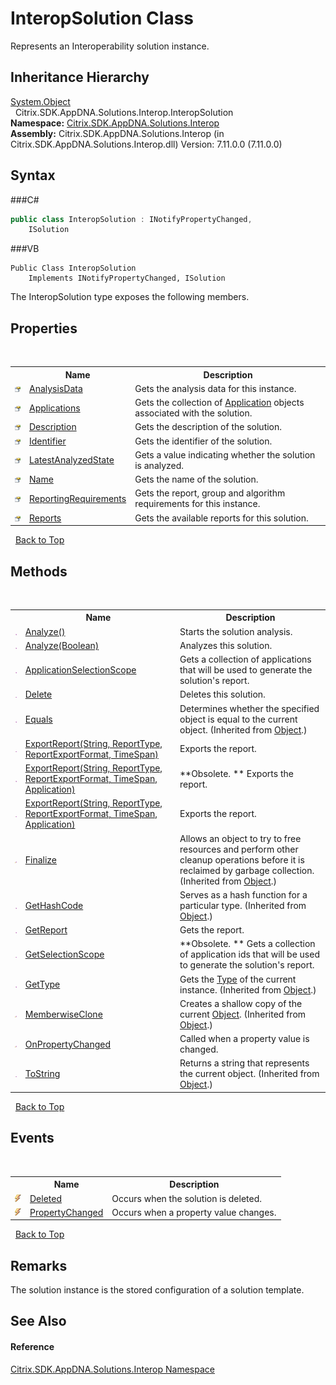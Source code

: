 # InteropSolution Class
 

Represents an Interoperability solution instance.


## Inheritance Hierarchy
<a href="http://msdn2.microsoft.com/en-us/library/e5kfa45b" target="_blank">System.Object</a><br />&nbsp;&nbsp;Citrix.SDK.AppDNA.Solutions.Interop.InteropSolution<br />
**Namespace:**&nbsp;<a href="N_Citrix_SDK_AppDNA_Solutions_Interop">Citrix.SDK.AppDNA.Solutions.Interop</a><br />**Assembly:**&nbsp;Citrix.SDK.AppDNA.Solutions.Interop (in Citrix.SDK.AppDNA.Solutions.Interop.dll) Version: 7.11.0.0 (7.11.0.0)

## Syntax

###C#
```csharp
public class InteropSolution : INotifyPropertyChanged, 
	ISolution
```

###VB
```vbnet
Public Class InteropSolution
	Implements INotifyPropertyChanged, ISolution
```

The InteropSolution type exposes the following members.


## Properties
&nbsp;<table><tr><th></th><th>Name</th><th>Description</th></tr><tr><td>![Public property](media/pubproperty.gif "Public property")</td><td><a href="P_Citrix_SDK_AppDNA_Solutions_Interop_InteropSolution_AnalysisData">AnalysisData</a></td><td>
Gets the analysis data for this instance.</td></tr><tr><td>![Public property](media/pubproperty.gif "Public property")</td><td><a href="P_Citrix_SDK_AppDNA_Solutions_Interop_InteropSolution_Applications">Applications</a></td><td>
Gets the collection of <a href="T_Citrix_SDK_AppDNA_Application">Application</a> objects associated with the solution.</td></tr><tr><td>![Public property](media/pubproperty.gif "Public property")</td><td><a href="P_Citrix_SDK_AppDNA_Solutions_Interop_InteropSolution_Description">Description</a></td><td>
Gets the description of the solution.</td></tr><tr><td>![Public property](media/pubproperty.gif "Public property")</td><td><a href="P_Citrix_SDK_AppDNA_Solutions_Interop_InteropSolution_Identifier">Identifier</a></td><td>
Gets the identifier of the solution.</td></tr><tr><td>![Public property](media/pubproperty.gif "Public property")</td><td><a href="P_Citrix_SDK_AppDNA_Solutions_Interop_InteropSolution_LatestAnalyzedState">LatestAnalyzedState</a></td><td>
Gets a value indicating whether the solution is analyzed.</td></tr><tr><td>![Public property](media/pubproperty.gif "Public property")</td><td><a href="P_Citrix_SDK_AppDNA_Solutions_Interop_InteropSolution_Name">Name</a></td><td>
Gets the name of the solution.</td></tr><tr><td>![Public property](media/pubproperty.gif "Public property")</td><td><a href="P_Citrix_SDK_AppDNA_Solutions_Interop_InteropSolution_ReportingRequirements">ReportingRequirements</a></td><td>
Gets the report, group and algorithm requirements for this instance.</td></tr><tr><td>![Public property](media/pubproperty.gif "Public property")</td><td><a href="P_Citrix_SDK_AppDNA_Solutions_Interop_InteropSolution_Reports">Reports</a></td><td>
Gets the available reports for this solution.</td></tr></table>&nbsp;
<a href="#interopsolution-class">Back to Top</a>

## Methods
&nbsp;<table><tr><th></th><th>Name</th><th>Description</th></tr><tr><td>![Public method](media/pubmethod.gif "Public method")</td><td><a href="M_Citrix_SDK_AppDNA_Solutions_Interop_InteropSolution_Analyze">Analyze()</a></td><td>
Starts the solution analysis.</td></tr><tr><td>![Public method](media/pubmethod.gif "Public method")</td><td><a href="M_Citrix_SDK_AppDNA_Solutions_Interop_InteropSolution_Analyze_1">Analyze(Boolean)</a></td><td>
Analyzes this solution.</td></tr><tr><td>![Public method](media/pubmethod.gif "Public method")</td><td><a href="M_Citrix_SDK_AppDNA_Solutions_Interop_InteropSolution_ApplicationSelectionScope">ApplicationSelectionScope</a></td><td>
Gets a collection of applications that will be used to generate the solution's report.</td></tr><tr><td>![Public method](media/pubmethod.gif "Public method")</td><td><a href="M_Citrix_SDK_AppDNA_Solutions_Interop_InteropSolution_Delete">Delete</a></td><td>
Deletes this solution.</td></tr><tr><td>![Public method](media/pubmethod.gif "Public method")</td><td><a href="http://msdn2.microsoft.com/en-us/library/bsc2ak47" target="_blank">Equals</a></td><td>
Determines whether the specified object is equal to the current object.
 (Inherited from <a href="http://msdn2.microsoft.com/en-us/library/e5kfa45b" target="_blank">Object</a>.)</td></tr><tr><td>![Public method](media/pubmethod.gif "Public method")</td><td><a href="M_Citrix_SDK_AppDNA_Solutions_Interop_InteropSolution_ExportReport_1">ExportReport(String, ReportType, ReportExportFormat, TimeSpan)</a></td><td>
Exports the report.</td></tr><tr><td>![Public method](media/pubmethod.gif "Public method")</td><td><a href="M_Citrix_SDK_AppDNA_Solutions_Interop_InteropSolution_ExportReport">ExportReport(String, ReportType, ReportExportFormat, TimeSpan, Application)</a></td><td> **Obsolete. **
Exports the report.</td></tr><tr><td>![Public method](media/pubmethod.gif "Public method")</td><td><a href="M_Citrix_SDK_AppDNA_Solutions_Interop_InteropSolution_ExportReport_2">ExportReport(String, ReportType, ReportExportFormat, TimeSpan, Application)</a></td><td>
Exports the report.</td></tr><tr><td>![Protected method](media/protmethod.gif "Protected method")</td><td><a href="http://msdn2.microsoft.com/en-us/library/4k87zsw7" target="_blank">Finalize</a></td><td>
Allows an object to try to free resources and perform other cleanup operations before it is reclaimed by garbage collection.
 (Inherited from <a href="http://msdn2.microsoft.com/en-us/library/e5kfa45b" target="_blank">Object</a>.)</td></tr><tr><td>![Public method](media/pubmethod.gif "Public method")</td><td><a href="http://msdn2.microsoft.com/en-us/library/zdee4b3y" target="_blank">GetHashCode</a></td><td>
Serves as a hash function for a particular type.
 (Inherited from <a href="http://msdn2.microsoft.com/en-us/library/e5kfa45b" target="_blank">Object</a>.)</td></tr><tr><td>![Public method](media/pubmethod.gif "Public method")</td><td><a href="M_Citrix_SDK_AppDNA_Solutions_Interop_InteropSolution_GetReport">GetReport</a></td><td>
Gets the report.</td></tr><tr><td>![Public method](media/pubmethod.gif "Public method")</td><td><a href="M_Citrix_SDK_AppDNA_Solutions_Interop_InteropSolution_GetSelectionScope">GetSelectionScope</a></td><td> **Obsolete. **
Gets a collection of application ids that will be used to generate the solution's report.</td></tr><tr><td>![Public method](media/pubmethod.gif "Public method")</td><td><a href="http://msdn2.microsoft.com/en-us/library/dfwy45w9" target="_blank">GetType</a></td><td>
Gets the <a href="http://msdn2.microsoft.com/en-us/library/42892f65" target="_blank">Type</a> of the current instance.
 (Inherited from <a href="http://msdn2.microsoft.com/en-us/library/e5kfa45b" target="_blank">Object</a>.)</td></tr><tr><td>![Protected method](media/protmethod.gif "Protected method")</td><td><a href="http://msdn2.microsoft.com/en-us/library/57ctke0a" target="_blank">MemberwiseClone</a></td><td>
Creates a shallow copy of the current <a href="http://msdn2.microsoft.com/en-us/library/e5kfa45b" target="_blank">Object</a>.
 (Inherited from <a href="http://msdn2.microsoft.com/en-us/library/e5kfa45b" target="_blank">Object</a>.)</td></tr><tr><td>![Protected method](media/protmethod.gif "Protected method")</td><td><a href="M_Citrix_SDK_AppDNA_Solutions_Interop_InteropSolution_OnPropertyChanged">OnPropertyChanged</a></td><td>
Called when a property value is changed.</td></tr><tr><td>![Public method](media/pubmethod.gif "Public method")</td><td><a href="http://msdn2.microsoft.com/en-us/library/7bxwbwt2" target="_blank">ToString</a></td><td>
Returns a string that represents the current object.
 (Inherited from <a href="http://msdn2.microsoft.com/en-us/library/e5kfa45b" target="_blank">Object</a>.)</td></tr></table>&nbsp;
<a href="#interopsolution-class">Back to Top</a>

## Events
&nbsp;<table><tr><th></th><th>Name</th><th>Description</th></tr><tr><td>![Public event](media/pubevent.gif "Public event")</td><td><a href="E_Citrix_SDK_AppDNA_Solutions_Interop_InteropSolution_Deleted">Deleted</a></td><td>
Occurs when the solution is deleted.</td></tr><tr><td>![Public event](media/pubevent.gif "Public event")</td><td><a href="E_Citrix_SDK_AppDNA_Solutions_Interop_InteropSolution_PropertyChanged">PropertyChanged</a></td><td>
Occurs when a property value changes.</td></tr></table>&nbsp;
<a href="#interopsolution-class">Back to Top</a>

## Remarks
The solution instance is the stored configuration of a solution template.

## See Also


#### Reference
<a href="N_Citrix_SDK_AppDNA_Solutions_Interop">Citrix.SDK.AppDNA.Solutions.Interop Namespace</a><br />